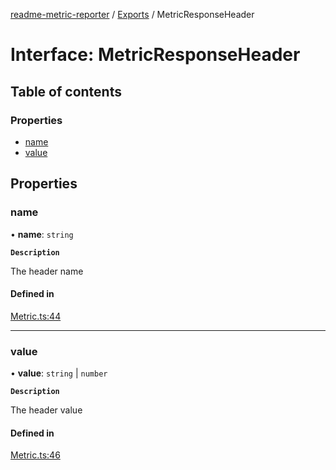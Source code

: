 [readme-metric-reporter](../README.md) / [Exports](../modules.md) / MetricResponseHeader

# Interface: MetricResponseHeader

## Table of contents

### Properties

- [name](MetricResponseHeader.md#name)
- [value](MetricResponseHeader.md#value)

## Properties

### name

• **name**: `string`

**`Description`**

The header name

#### Defined in

[Metric.ts:44](https://github.com/igrek8/readme-metric-reporter/blob/fc76f3c/src/Metric.ts#L44)

___

### value

• **value**: `string` \| `number`

**`Description`**

The header value

#### Defined in

[Metric.ts:46](https://github.com/igrek8/readme-metric-reporter/blob/fc76f3c/src/Metric.ts#L46)
